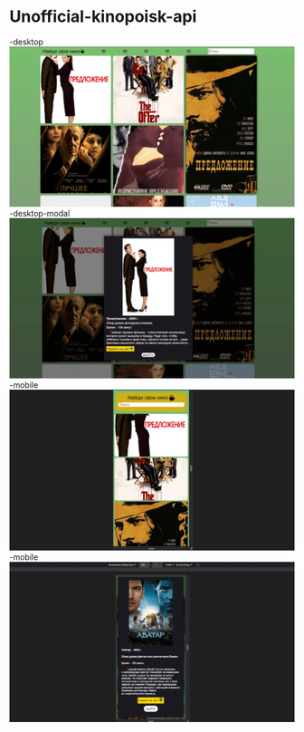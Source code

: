 # Unofficial-kinopoisk-api
-desktop
![desktop](https://github.com/Gamaunov/Unofficial-kinopoisk-api/blob/main/img/desktop.png)
-desktop-modal
![desktop-modal](https://github.com/Gamaunov/Unofficial-kinopoisk-api/blob/main/img/desktop-modal.png)
-mobile
![mobile](https://github.com/Gamaunov/Unofficial-kinopoisk-api/blob/main/img/mobile.png)
-mobile
![mobile-modal](https://github.com/Gamaunov/Unofficial-kinopoisk-api/blob/main/img/mobile-modal.png)
